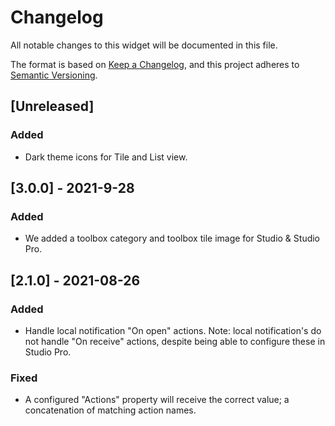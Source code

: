 # Changelog
All notable changes to this widget will be documented in this file.

The format is based on [Keep a Changelog](https://keepachangelog.com/en/1.0.0/), and this project adheres to [Semantic Versioning](https://semver.org/spec/v2.0.0.html).

## [Unreleased]

### Added
- Dark theme icons for Tile and List view.

## [3.0.0] - 2021-9-28

### Added
 - We added a toolbox category and toolbox tile image for Studio & Studio Pro.
 
## [2.1.0] - 2021-08-26
### Added
- Handle local notification "On open" actions. Note: local notification's do not handle "On receive" actions, despite being able to configure these in Studio Pro.

### Fixed
- A configured "Actions" property will receive the correct value; a concatenation of matching action names. 
